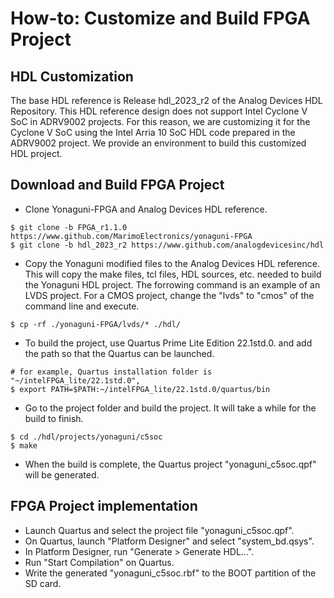 # How-to: Customize and Build FPGA Project

## **HDL Customization**
  The base HDL reference is Release hdl_2023_r2 of the Analog Devices HDL Repository.
  This HDL reference design does not support Intel Cyclone V SoC in ADRV9002 projects.
  For this reason, we are customizing it for the Cyclone V SoC using the Intel Arria 10 SoC HDL code prepared in the ADRV9002 project.
  We provide an environment to build this customized HDL project.
  
  
## **Download and Build FPGA Project**
  - Clone Yonaguni-FPGA and Analog Devices HDL reference.
  ```SHELL
  $ git clone -b FPGA_r1.1.0 https://www.github.com/MarimoElectronics/yonaguni-FPGA
  $ git clone -b hdl_2023_r2 https://www.github.com/analogdevicesinc/hdl
  ```
  - Copy the Yonaguni modified files to the Analog Devices HDL reference. This will copy the make files, tcl files, HDL sources, etc. needed to build the Yonaguni HDL project. The forrowing command is an example of an LVDS project. For a CMOS project, change the "lvds" to "cmos" of the command line and  execute.
   ```SHELL
  $ cp -rf ./yonaguni-FPGA/lvds/* ./hdl/
  ```
  - To build the project, use Quartus Prime Lite Edition 22.1std.0. and add the path so that the Quartus can be launched.
  ```Shellecho 
  # for example, Quartus installation folder is "~/intelFPGA_lite/22.1std.0",
  $ export PATH=$PATH:~/intelFPGA_lite/22.1std.0/quartus/bin
  ```
  - Go to the project folder and build the project. It will take a while for the build to finish.
  ```SHELL
  $ cd ./hdl/projects/yonaguni/c5soc
  $ make
  ```
  - When the build is complete, the Quartus project "yonaguni_c5soc.qpf" will be generated.


## **FPGA Project implementation**
  - Launch Quartus and select the project file "yonaguni_c5soc.qpf".
  - On Quartus, launch "Platform Designer" and select "system_bd.qsys".
  - In Platform Designer, run "Generate > Generate HDL...".
  - Run "Start Compilation" on Quartus.
  - Write the generated "yonaguni_c5soc.rbf" to the BOOT partition of the SD card.


